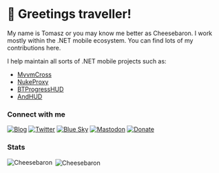 # 👋 Greetings traveller!

My name is Tomasz or you may know me better as Cheesebaron. I work mostly within the .NET mobile ecosystem. You can find lots of my contributions here.

I help maintain all sorts of .NET mobile projects such as:
- [MvvmCross](https://github.com/MvvmCross/MvvmCross)
- [NukeProxy](https://github.com/roubachof/NukeProxy)
- [BTProgressHUD](https://github.com/redth-org/BTProgressHUD)
- [AndHUD](https://github.com/redth-org/AndHUD)

### Connect with me

[![Blog](https://img.shields.io/badge/blog-FFA500?style=for-the-badge&logo=rss&logoColor=white)](https://blog.ostebaronen.dk)
[![Twitter](https://img.shields.io/badge/twitter-1DA1F2?style=for-the-badge&logo=twitter&logoColor=white)](https://twitter.com/Cheesebaron)
[![Blue Sky](https://img.shields.io/badge/bluesky-0285FF?style=for-the-badge&logo=bluesky&logoColor=white)](https://bsky.app/profile/ostebaronen.dk)
[![Mastodon](https://img.shields.io/badge/mastodon-6364FF?style=for-the-badge&logo=mastodon&logoColor=white)](https://fosstodon.org/@Cheesebaron)
[![Donate](https://img.shields.io/badge/💛_donate-f96854.svg?style=for-the-badge)](https://github.com/sponsors/Cheesebaron)

### Stats


<p><img align="left" src="https://github-readme-stats.vercel.app/api/top-langs?username=Cheesebaron&show_icons=true&locale=en&layout=compact&theme=radical" alt="Cheesebaron" /></p>
<p>&nbsp;<img align="center" src="https://github-readme-stats.vercel.app/api?username=Cheesebaron&show_icons=true&locale=en&theme=radical" alt="Cheesebaron" /></p>
